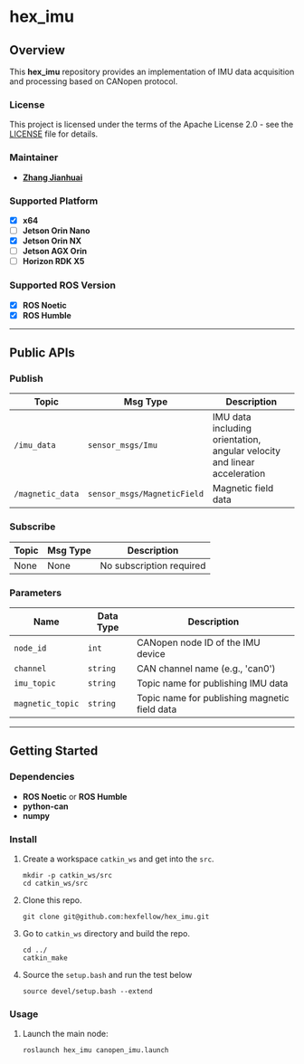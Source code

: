 # **hex_imu**

## **Overview**

This **hex_imu** repository provides an implementation of IMU data acquisition and processing based on CANopen protocol.

### **License**

This project is licensed under the terms of the Apache License 2.0 - see the [LICENSE](LICENSE) file for details.

### **Maintainer**

- **[Zhang Jianhuai](https://github.com/aalicecc)**

### **Supported Platform**

- [x] **x64**
- [ ] **Jetson Orin Nano**
- [x] **Jetson Orin NX**
- [ ] **Jetson AGX Orin**
- [ ] **Horizon RDK X5**

### **Supported ROS Version**

- [x] **ROS Noetic**
- [x] **ROS Humble**

---

## **Public APIs**

### **Publish**

| Topic              | Msg Type                  | Description                                |
| ------------------ | ------------------------- | ------------------------------------------ |
| `/imu_data`        | `sensor_msgs/Imu`         | IMU data including orientation, angular velocity and linear acceleration |
| `/magnetic_data`   | `sensor_msgs/MagneticField` | Magnetic field data |

### **Subscribe**

| Topic    | Msg Type                      | Description                           |
| -------- | ----------------------------- | ------------------------------------- |
| None     | None                          | No subscription required              |

### **Parameters**

| Name                    | Data Type             | Description                                                                                |
| ----------------------- | --------------------- | ------------------------------------------------------------------------------------------ |
| `node_id`              | `int`                 | CANopen node ID of the IMU device                                                          |
| `channel`              | `string`              | CAN channel name (e.g., 'can0')                                                            |
| `imu_topic`            | `string`              | Topic name for publishing IMU data                                                         |
| `magnetic_topic`       | `string`              | Topic name for publishing magnetic field data                                              |

---

## **Getting Started**

### **Dependencies**

- **ROS Noetic** or **ROS Humble**
- **python-can**
- **numpy**

### **Install**

1. Create a workspace `catkin_ws` and get into the `src`.

   ```shell
   mkdir -p catkin_ws/src
   cd catkin_ws/src
   ```

2. Clone this repo.

   ```shell
   git clone git@github.com:hexfellow/hex_imu.git
   ```

3. Go to `catkin_ws` directory and build the repo.

   ```shell
   cd ../
   catkin_make
   ```

4. Source the `setup.bash` and run the test below

   ```shell
   source devel/setup.bash --extend
   ```

### **Usage**

1. Launch the main node:

   ```shell
   roslaunch hex_imu canopen_imu.launch
   ```

